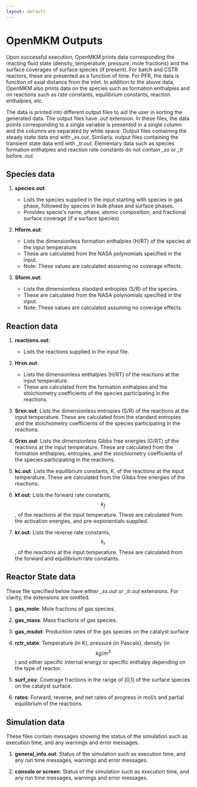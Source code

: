 ```yaml
---
layout: default
---
```


# OpenMKM Outputs

Upon successful execution, OpenMKM prints data corresponding the reacting fluid
state (density, temperature, pressure, mole fractions) and the surface
coverages of surface species (if present). For batch and CSTR reactors, these 
are presented as a function of time. For PFR, the data is function of axial 
distance from the inlet. In addition to the above data, OpenMKM also prints 
data on the species such as formation enthalpies and on reactions such as rate 
constants, equilibrium constants, reaction enthalpies, etc. 

The data is printed into different output files to aid the user in sorting the
generated data. The output files have *.out* extension. In these files, the
data points corresponding to a single variable is presented in a single column
and the columns are separated by white space. Output files containing the
steady state data end with *_ss.out*. Similarly, output files containing the
transient state data end with *_tr.out*. Elementary data such as species
formation enthalpies and reaction rate constants do not contain *_ss* or *_tr*
before *.out*.


## Species data

1. **species.out**:
   - Lists the species supplied in the input starting with
species in gas phase, followed by species in bulk phase and surface phases.
   - Provides specie's name, phase, atomic composition, and fractional surface
coverage (if a surface species)

2. **Hform.out**:
   - Lists the dimensionless formation enthalpies (H/RT) of the
species at the input temperature.
   - These are calculated from the NASA polynomials specified in the input.
   - Note: These values are calculated assuming no coverage effects.

3. **Sform.out**:
   - Lists the dimensionless standard entropies (S/R) of the species.
   - These are calculated from the NASA polynomials specified in the input.
   - Note: These values are calculated assuming no coverage effects.

## Reaction data

1. **reactions.out**:
   - Lists the reactions supplied in the input file.

2. **Hrxn.out**:
   - Lists the dimensionless enthalpies (H/RT) of the reactions at
   the input temperature.
   - These are calculated from the formation enthalpies and
   the stoichiometry coefficients of the species participating in the reactions. 

3. **Srxn.out**: Lists the dimensionless entropies (S/R) of the reactions at
   the input temperature. These are calculated from the standard entropies and
   the stoichiometry coefficients of the species participating in the reactions. 

4. **Grxn.out**: Lists the dimensionless Gibbs free energies (G/RT) of the
   reactions at the input temperature. These are calculated from the formation
   enthalpies, entropies, and the stoichiometry coefficients of the species
   participating in the reactions. 

5. **kc.out**: Lists the equilibrium constants, $K$, of the reactions at the
   input temperature. These are calculated from the Gibbs free energies of the
   reactions.

6. **kf.out**: Lists the forward rate constants, $$k_f$$, of the reactions at
   the input temperature. These are calculated from the activation energies,
   and pre-exponentials supplied. 

7. **kr.out**: Lists the reverse rate constants, $$k_r$$, of the reactions at
   the input temperature. These are calculated from the forward and equilibrium
   rate constants. 

## Reactor State data

These file specified below have either *_ss.out* or *_tr.out* extensions. For
clarity, the extensions are omitted.

1. **gas\_mole**: Mole fractions of gas species.

2. **gas\_mass**: Mass fractions of gas species.

3. **gas_msdot**: Production rates of the gas species on the catalyst surface

4. **rctr\_state**: Temperature (in K), pressure (in Pascals), density
   (in $$kg/m^3$$) and either specific internal energy or specific enthalpy
   depending on the type of reactor.

5. **surf\_cov**: Coverage fractions in the range of [0,1] of the surface
   species on the catalyst surface.

6. **rates**: Forward, reverse, and net rates of progress in mol/s and partial
   equilibrium of the reactions.

## Simulation data

These files contain messages showing the status of the simulation such as
execution time, and any warnings and error messages.

1. **general\_info.out**: Status of the simulation such as execution time, and
   any run time messages, warnings and error messages.

2. **console or screen**: Status of the simulation such as execution time, and
   any run time messages, warnings and error messages.
